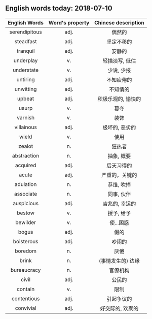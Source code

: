 ## English words today: 2018-07-10

| English Words | Word's property | Chinese description |
| :-----------: | :-------------: | :-----------------: |
| serendipitous | adj. | 偶然的 |
| steadfast | adj. | 坚定不移的 |
| tranquil | adj. | 安静的 |
| underplay | v. | 轻描淡写, 低估 |
| understate | v. | 少说, 少报 |
| untiring | adj.  | 不知疲倦的 |
| unwitting | adj. | 不知情的 |
| upbeat | adj. | 积极乐观的, 愉快的 |
| usurp | v. | 篡夺 |
| varnish | v. | 装饰 |
| villainous | adj. | 极坏的, 恶劣的 |
| wield | v. | 使用 |
| zealot | n. | 狂热者 |
| abstraction | n. | 抽象, 概要 |
| acquired | adj. | 后天习得的 |
| acute | adj. | 严重的，关键的 |
| adulation | n. | 恭维, 吹捧 |
| associate | n. | 同事, 伙伴 |
| auspicious | adj. | 吉兆的, 幸运的 |
| bestow | v. | 授予, 给予 |
| bewilder | v. | 使...困惑 |
| bogus | adj. | 假的 |
| boisterous | adj. | 吵闹的 |
| boredom | n.  | 厌倦 |
| brink | n. | (事情发生的) 边缘 |
| bureaucracy | n. | 官僚机构 |
| civil | adj. | 公民的 |
| contain | v. | 限制 |
| contentious | adj. | 引起争议的 |
| convivial | adj. | 好交际的, 欢聚的 |
